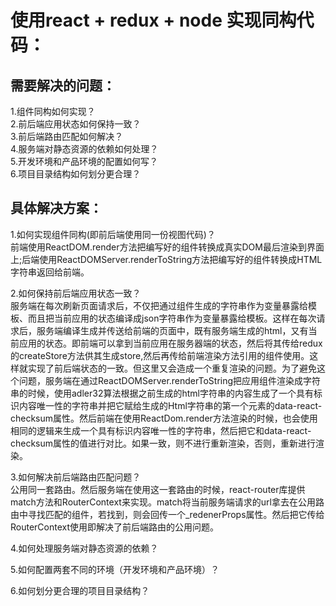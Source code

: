 # 使用react + redux + node 实现同构代码：

## 需要解决的问题：

  1.组件同构如何实现？   
  2.前后端应用状态如何保持一致？  
  3.前后端路由匹配如何解决？  
  4.服务端对静态资源的依赖如何处理？  
  5.开发环境和产品环境的配置如何写？  
  6.项目目录结构如何划分更合理？  

## 具体解决方案： 
1.如何实现组件同构(即前后端使用同一份视图代码)？  
  前端使用ReactDOM.render方法把编写好的组件转换成真实DOM最后渲染到界面上;后端使用ReactDOMServer.renderToString方法把编写好的组件转换成HTML字符串返回给前端。  

2.如何保持前后端应用状态一致？  
  服务端在每次刷新页面请求后，不仅把通过组件生成的字符串作为变量暴露给模板、而且把当前应用的状态编译成json字符串作为变量暴露给模板。这样在每次请求后，服务端编译生成并传送给前端的页面中，既有服务端生成的html，又有当前应用的状态。即前端可以拿到当前应用在服务器端的状态，然后将其传给redux的createStore方法供其生成store,然后再传给前端渲染方法引用的组件使用。这样就实现了前后端状态的一致。但这里又会造成一个重复渲染的问题。为了避免这个问题，服务端在通过ReactDOMServer.renderToString把应用组件渲染成字符串的时候，使用adler32算法根据之前生成的html字符串的内容生成了一个具有标识内容唯一性的字符串并把它赋给生成的Html字符串的第一个元素的data-react-checksum属性。然后前端在使用ReactDom.render方法渲染的时候，也会使用相同的逻辑来生成一个具有标识内容唯一性的字符串，然后把它和data-react-checksum属性的值进行对比。如果一致，则不进行重新渲染，否则，重新进行渲染。   

3.如何解决前后端路由匹配问题？   
  公用同一套路由。然后服务端在使用这一套路由的时候，react-router库提供match方法和RouterContext来实现。match将当前服务端请求的url拿去在公用路由中寻找匹配的组件，若找到，则会回传一个_redenerProps属性。然后把它传给RouterContext使用即解决了前后端路由的公用问题。  

4.如何处理服务端对静态资源的依赖？  
  
5.如何配置两套不同的环境（开发环境和产品环境）？   

6.如何划分更合理的项目目录结构？   

